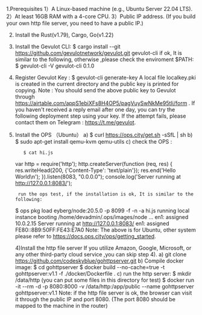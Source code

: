 1.Prerequisites
  1）A Linux-based machine (e.g., Ubuntu Server 22.04 LTS).
  2）At least 16GB RAM with a 4-core CPU.
  3）Public IP address. (If you build your own http file server, you need to have a public IP.)
   

2. Install the Rust(v1.79),  Cargo, Go(v1.22)
3. Install the Gevulot CLI: 
     $ cargo install --git https://github.com/gevulotnetwork/gevulot.git gevulot-cli
      if ok, It is similar to the following, otherwise ,please check the enviroment $PATH:
     $ gevulot-cli -V
      gevulot-cli 0.1.0

4. Register Gevulot Key :
     $ gevulot-cli generate-key 
     A local file localkey.pki is created in the current directory and the public key is printed for copying.
    Note : You should send the above public key to Gevulot through https://airtable.com/appS1ebiXFs8H4OP5/pagVuySwNkMe95tIi/form .
           If you haven't received a reply email after one day, you can try the following deployment step using your key. If the attempt fails, please contact them on Telegram : https://t.me/gevulot.

5. Install the OPS （Ubuntu）
      a)  $ curl https://ops.city/get.sh -sSfL | sh
      b)  $ sudo apt-get install qemu-kvm qemu-utils 
      c) check the OPS :
         
          $ cat hi.js
	var http = require('http');
	http.createServer(function (req, res) {
           	 res.writeHead(200, {'Content-Type': 'text/plain'});
            	res.end('Hello World\n');
	}).listen(8083, "0.0.0.0");
	console.log('Server running at http://127.0.0.1:8083/');

        run the ops test, if the installation is ok, It is similar to the following:
	$ ops pkg load eyberg/node:20.5.0 -p 8099 -f -n -a hi.js
	running local instance
	booting /home/devadmin/.ops/images/node ...
	en1: assigned 10.0.2.15
	Server running at http://127.0.0.1:8083/
	en1: assigned FE80::8B9:50FF:FE43:E7A0
       Note: The above is for   Ubuntu, other system please refer to https://docs.ops.city/ops/getting_started.

   4)Install the http  file server
       If you utilize Amazon, Google, Microsoft, or any other third-party cloud service ,you can skip step 4).
       a) git clone https://github.com/codeskyblue/gohttpserver.git
       b)  Compile docker image:
           $ cd gohttpserver
           $ docker build --no-cache=true -t gohttpserver:v1.1 -f ./docker/Dockerfile .
       c)  run the http server:
           $ mkdir /data/http    (you can put some files in this directory for test)
           $ docker run -it --rm -d -p 8080:8000 -v /data/http:/app/public --name gohttpserver gohttpserver:v1.1
          Note: if the http file server is ok,   the browser can visit it through the public IP and port 8080. (The port 8080 should be mapped to the machine in the router)

       


    
